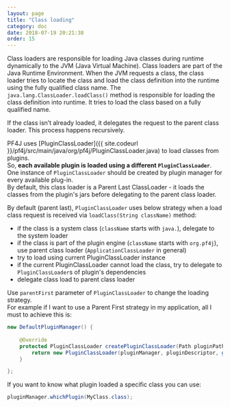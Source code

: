 ```yaml
---
layout: page
title: "Class loading"
category: doc
date: 2018-07-19 20:21:38
order: 15
---
```


Class loaders are responsible for loading Java classes during runtime dynamically to the JVM (Java Virtual Machine).
Class loaders are part of the Java Runtime Environment. When the JVM requests a class, the class loader tries to locate the class and load the class definition into the runtime using the fully qualified class name.
The `java.lang.ClassLoader.loadClass()` method is responsible for loading the class definition into runtime. It tries to load the class based on a fully qualified name.

If the class isn’t already loaded, it delegates the request to the parent class loader. This process happens recursively.

PF4J uses [PluginClassLoader]({{ site.codeurl }}/pf4j/src/main/java/org/pf4j/PluginClassLoader.java) to load classes from plugins.  
So, __each available plugin is loaded using a different `PluginClassLoader`__.  
One instance of `PluginClassLoader` should be created by plugin manager for every available plug-in.  
By default, this class loader is a Parent Last ClassLoader - it loads the classes from the plugin's jars before delegating to the parent class loader.

By default (parent last), `PluginClassLoader` uses below strategy when a load class request is received via `loadClass(String className)` method:
- if the class is a system class (`className` starts with `java.`), delegate to the system loader
- if the class is part of the plugin engine (`className` starts with `org.pf4j`), use parent class loader (`ApplicationClassLoader` in general)
- try to load using current PluginClassLoader instance
- if the current PluginClassLoader cannot load the class, try to delegate to `PluginClassLoader`s of plugin's dependencies
- delegate class load to parent class loader 
  
Use `parentFirst` parameter of `PluginClassLoader` to change the loading strategy.  
For example if I want to use a Parent First strategy in my application, all I must to achieve this is:
```java
new DefaultPluginManager() {
    
    @Override
    protected PluginClassLoader createPluginClassLoader(Path pluginPath, PluginDescriptor pluginDescriptor) {
        return new PluginClassLoader(pluginManager, pluginDescriptor, getClass().getClassLoader(), true);
    }

};
```

If you want to know what plugin loaded a specific class you can use:
```java
pluginManager.whichPlugin(MyClass.class);
```


